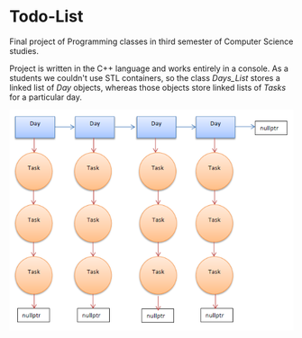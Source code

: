 # Todo-List
Final project of Programming classes in third semester of Computer Science studies.

Project is written in the C++ language and works entirely in a console. As a students we couldn't use STL containers, so the class *Days_List* stores a linked list of *Day* objects, whereas those objects store linked lists of *Tasks* for a particular day.

<img src="img/class-diagram.png">

